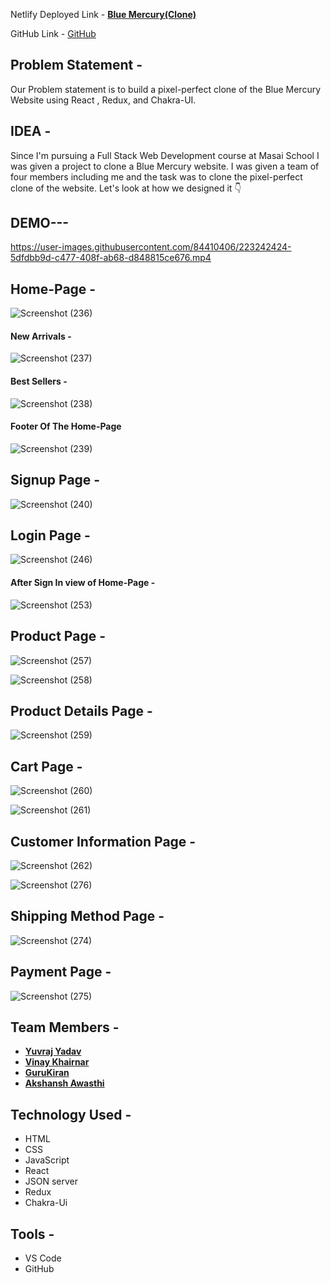 Netlify Deployed Link - [**Blue Mercury(Clone)**](https://profound-mochi-af6c79.netlify.app/)

GitHub Link - [GitHub](https://github.com/yuvraj99-cell/Blue-Mercury-React)

## Problem Statement -

Our Problem statement is to build a pixel-perfect clone of the Blue Mercury Website using React , Redux, and Chakra-UI.


## IDEA -

Since I'm pursuing a Full Stack Web Development course at Masai School I was given a project to clone a Blue Mercury website. I was given a team of four members including me and the task was to clone the pixel-perfect clone of the website. Let's look at how we designed it 👇


## DEMO---

https://user-images.githubusercontent.com/84410406/223242424-5dfdbb9d-c477-408f-ab68-d848815ce676.mp4

## Home-Page -
![Screenshot (236)](https://user-images.githubusercontent.com/108890778/201250253-68b7fe2e-2624-4f3a-9493-d4b1edc5cf19.png)


####  New Arrivals -

![Screenshot (237)](https://user-images.githubusercontent.com/108890778/201250344-8cb377e4-114a-4814-97ff-23c19d4a3a32.png)


####  Best Sellers -


![Screenshot (238)](https://user-images.githubusercontent.com/108890778/201250392-07a63383-f0e3-428f-8653-2e94c9744e56.png)



#### Footer Of The Home-Page

![Screenshot (239)](https://user-images.githubusercontent.com/108890778/201250470-d80285bb-c4ca-4abd-bb7a-9ecc3b914fe5.png)



## Signup Page -


![Screenshot (240)](https://user-images.githubusercontent.com/108890778/201250509-6516bfa5-4636-44c6-8944-11d1ac441244.png)



 ## Login Page -

![Screenshot (246)](https://user-images.githubusercontent.com/108890778/201250546-e2f370ca-7643-413c-995f-a7867494f5eb.png)



#### After Sign In view of Home-Page -

![Screenshot (253)](https://user-images.githubusercontent.com/108890778/201250582-2d7585dd-61d3-412d-99ba-2e3e27b1c0ca.png)



## Product Page -

![Screenshot (257)](https://user-images.githubusercontent.com/108890778/201250716-7e9233dd-a74c-4388-b549-a61620762c69.png)

![Screenshot (258)](https://user-images.githubusercontent.com/108890778/201250747-10fda01d-e2fa-435c-a86c-f7d7e0e40b0a.png)


## Product Details Page - 


![Screenshot (259)](https://user-images.githubusercontent.com/108890778/201250782-f8239fe1-3070-4cbb-8847-f3a73508198e.png)



## Cart Page -

![Screenshot (260)](https://user-images.githubusercontent.com/108890778/201250880-d7e14ef6-988e-4f88-87cb-970f709e13f7.png)

![Screenshot (261)](https://user-images.githubusercontent.com/108890778/201250915-a95b6461-4fcd-42a5-a827-bd4b912646ab.png)


## Customer Information Page -

![Screenshot (262)](https://user-images.githubusercontent.com/108890778/201250978-782a9ad9-8ef7-47d7-9d8f-ba79bba4f590.png)


![Screenshot (276)](https://user-images.githubusercontent.com/108890778/201251018-2c2355e9-f4d2-482c-ad06-1dd460fce06b.png)

## Shipping Method Page -
![Screenshot (274)](https://user-images.githubusercontent.com/108890778/201251100-29438289-e02f-435a-95aa-429757a07208.png)


## Payment Page -

![Screenshot (275)](https://user-images.githubusercontent.com/108890778/201251132-7fa09423-e3c0-4b12-ab0a-358b6ea6ce2c.png)


## Team Members -


- [**Yuvraj Yadav**](https://github.com/yuvraj99-cell)
- [**Vinay Khairnar**](https://github.com/Vinay-Khairnar)
- [**GuruKiran**](https://github.com/Guru1926)
- [**Akshansh Awasthi**](https://github.com/awasthi2001)



## Technology Used -


- HTML
- CSS
- JavaScript
- React 
- JSON server
- Redux
- Chakra-Ui

## Tools -

- VS Code
- GitHub
